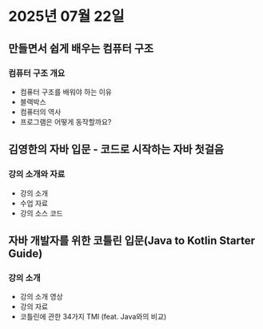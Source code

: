 # 2025년 07월 22일

## 만들면서 쉽게 배우는 컴퓨터 구조

### 컴퓨터 구조 개요

- 컴퓨터 구조를 배워야 하는 이유
- 블랙박스
- 컴퓨터의 역사
- 프로그램은 어떻게 동작할까요?

## 김영한의 자바 입문 - 코드로 시작하는 자바 첫걸음

### 강의 소개와 자료

- 강의 소개
- 수업 자료
- 강의 소스 코드

## 자바 개발자를 위한 코틀린 입문(Java to Kotlin Starter Guide)

### 강의 소개

- 강의 소개 영상
- 강의 자료
- 코틀린에 관한 34가지 TMI (feat. Java와의 비교)
